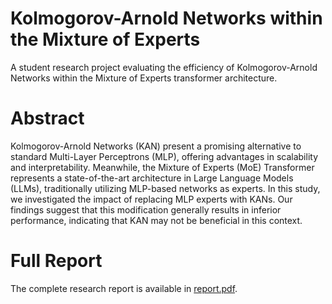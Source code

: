 # Kolmogorov-Arnold Networks within the Mixture of Experts
A student research project evaluating the efficiency of Kolmogorov-Arnold Networks within the Mixture of Experts transformer architecture.

# Abstract
Kolmogorov-Arnold Networks (KAN) present a promising alternative to standard Multi-Layer Perceptrons (MLP), offering advantages in scalability and interpretability. Meanwhile, the Mixture of Experts (MoE) Transformer represents a state-of-the-art architecture in Large Language Models (LLMs), traditionally utilizing MLP-based networks as experts. In this study, we investigated the impact of replacing MLP experts with KANs. Our findings suggest that this modification generally results in inferior performance, indicating that KAN may not be beneficial in this context.

# Full Report
The complete research report is available in [report.pdf](report.pdf).